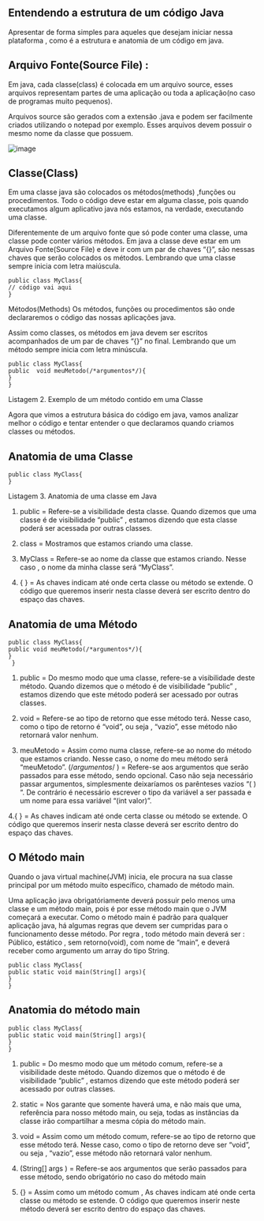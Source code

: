 ## Entendendo a estrutura de um código Java

Apresentar de forma simples para aqueles que desejam iniciar nessa plataforma , como é a estrutura e anatomia de um código em java.

## Arquivo Fonte(Source File) :
Em java, cada classe(class) é colocada em um arquivo source, esses arquivos representam partes de uma aplicação ou toda a aplicação(no caso de programas muito pequenos).

Arquivos source são gerados com a extensão .java e podem ser facilmente criados utilizando o notepad por exemplo. Esses arquivos devem possuir o mesmo nome da classe que possuem.

![image](https://github.com/mariellyn/Java-Basico-DIO/assets/68269306/e957e325-2eac-4c2c-88d3-1a77bb694a07)

## Classe(Class)
Em uma classe java são colocados os métodos(methods) ,funções ou procedimentos. Todo o código deve estar em alguma classe, pois quando executamos algum aplicativo java nós estamos, na verdade, executando uma classe.

Diferentemente de um arquivo fonte que só pode conter uma classe, uma classe pode conter vários métodos. Em java a classe deve estar em um Arquivo Fonte(Source File) e deve ir com um par de chaves “{}”, são nessas chaves que serão colocados os métodos. Lembrando que uma classe sempre inicia com letra maiúscula.

```
public class MyClass{
// código vai aqui
}
```

Métodos(Methods)
Os métodos, funções ou procedimentos são onde declararemos o código das nossas aplicações java.

Assim como classes, os métodos em java devem ser escritos acompanhados de um par de chaves “{}” no final. Lembrando que um método sempre inicia com letra minúscula.

```
public class MyClass{
public  void meuMetodo(/*argumentos*/){
}
}
```
Listagem 2. Exemplo de um método contido em uma Classe

Agora que vimos a estrutura básica do código em java, vamos analizar melhor o código e tentar entender o que declaramos quando criamos classes ou métodos.

## Anatomia de uma Classe
```
public class MyClass{
}
```

Listagem 3. Anatomia de uma classe em Java

1. public = Refere-se a visibilidade desta classe. Quando dizemos que uma classe é de visibilidade “public” , estamos dizendo que esta classe poderá ser acessada por outras classes.

2. class = Mostramos que estamos criando uma classe.

3. MyClass = Refere-se ao nome da classe que estamos criando. Nesse caso , o nome da minha classe será “MyClass”.

4. { } = As chaves indicam até onde certa classe ou método se extende. O código que queremos inserir nesta classe deverá ser escrito dentro do espaço das chaves.

## Anatomia de uma Método
```
public class MyClass{
public void meuMetodo(/*argumentos*/){
}
 }
```

1. public = Do mesmo modo que uma classe, refere-se a visibilidade deste método. Quando dizemos que o método é de visibilidade “public” , estamos dizendo que este método poderá ser acessado por outras classes.

2. void = Refere-se ao tipo de retorno que esse método terá. Nesse caso, como o tipo de retorno é “void”, ou seja , “vazio”, esse método não retornará valor nenhum.

3. meuMetodo = Assim como numa classe, refere-se ao nome do método que estamos criando. Nesse caso, o nome do meu método será “meuMetodo”.
(/*argumentos*/ ) = Refere-se aos argumentos que serão passados para esse método, sendo opcional. Caso não seja necessário passar argumentos, simplesmente deixaríamos os parênteses vazios “( ) “. De contrário é necessário escrever o tipo da variável a ser passada e um nome para essa variável “(int valor)”.

4.{ } = As chaves indicam até onde certa classe ou método se extende. O código que queremos inserir nesta classe deverá ser escrito dentro do espaço das chaves.

## O Método main
Quando o java virtual machine(JVM) inicia, ele procura na sua classe principal por um método muito específico, chamado de método main.

Uma aplicação java obrigatóriamente deverá possuir pelo menos uma classe e um método main, pois é por esse método main que o JVM começará a executar. Como o método main é padrão para qualquer aplicação java, há algumas regras que devem ser cumpridas para o funcionamento desse método. Por regra , todo método main deverá ser : Público, estático , sem retorno(void), com nome de “main”, e deverá receber como argumento um array do tipo String.
```
public class MyClass{
public static void main(String[] args){
}
}
```

## Anatomia do método main
```
public class MyClass{
public static void main(String[] args){
}
}
```

1. public = Do mesmo modo que um método comum, refere-se a visibilidade deste método. Quando dizemos que o método é de visibilidade “public” , estamos dizendo que este método poderá ser acessado por outras classes.

2. static = Nos garante que somente haverá uma, e não mais que uma, referência para nosso método main, ou seja, todas as instâncias da classe irão compartilhar a mesma cópia do método main.

3. void = Assim como um método comum, refere-se ao tipo de retorno que esse método terá. Nesse caso, como o tipo de retorno deve ser “void”, ou seja , “vazio”, esse método não retornará valor nenhum.

4. (String[] args ) = Refere-se aos argumentos que serão passados para esse método, sendo obrigatório no caso do método main

5. {} = Assim como um método comum , As chaves indicam até onde certa classe ou método se estende. O código que queremos inserir neste método deverá ser escrito dentro do espaço das chaves.
